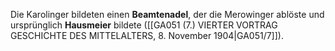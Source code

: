 
Die Karolinger bildeten einen **Beamtenadel**, der die Merowinger ablöste und ursprünglich **Hausmeier** bildete ([[GA051 (7.) VIERTER VORTRAG GESCHICHTE DES MITTELALTERS, 8. November 1904|GA051/7]]).
